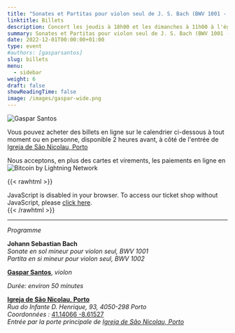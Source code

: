 ```yaml
---
title: "Sonates et Partitas pour violon seul de J. S. Bach (BWV 1001 - 1002)"
linktitle: Billets
description: Concert les jeudis à 18h00 et les dimanches à 11h00 à l'église de São Nicolau, Porto, Portugal
summary: Sonates et Partitas pour violon seul de J. S. Bach (BWV 1001 - 1002), Gaspar Santos, violon, dans l'église de São Nicolau, Porto
date: 2022-12-01T00:00:00+01:00
type: event
#authors: [gasparsantos]
slug: billets
menu:
  - sidebar
weight: 6
draft: false
showReadingTime: false
image: /images/gaspar-wide.png
---
```


![Gaspar Santos](/images/gaspar-wide.png)

Vous pouvez acheter des billets en ligne sur le calendrier ci-dessous à tout moment ou en personne, disponible 2 heures avant, à côté de l'entrée de [Igreja de São Nicolau, Porto](https://pt.wikipedia.org/wiki/Igreja_de_S%C3%A3o_Nicolau_(Porto))

Nous acceptons, en plus des cartes et virements, les paiements en ligne en ![Bitcoin by Lightning Network](/images/bitcoinsmall.png)

{{< rawhtml >}}
<link rel="stylesheet" type="text/css" href="https://tickets.gasparsantos.eu/widget/v1.css">
<script type="text/javascript" src="https://tickets.gasparsantos.eu/widget/v1.fr.js" async></script>

<pretix-widget event="https://tickets.gasparsantos.eu/"></pretix-widget>
<noscript>
   <div class="pretix-widget-compat">
        <div class="pretix-widget-info-message">
            JavaScript is disabled in your browser. To access our ticket shop without JavaScript, please <a target="_blank" rel="noopener" href="https://tickets.gasparsantos.eu/">click here</a>.
        </div>
    </div>
</noscript>
{{< /rawhtml >}}

---

*Programme*

**Johann Sebastian Bach**\
*Sonate en sol mineur pour violon seul, BWV 1001*\
*Partita en si mineur pour violon seul, BWV 1002*

**[Gaspar Santos](/fr/)**, *violon*

*Durée: environ 50 minutes*

**[Igreja de São Nicolau, Porto](https://pt.wikipedia.org/wiki/Igreja_de_S%C3%A3o_Nicolau_(Porto))**\
*Rua do Infante D. Henrique, 93, 4050-298 Porto*\
*Coordonnées :* [41.14066 -8.61527](https://goo.gl/maps/DJJ3sznjKx6BajTA7 "Google Maps")\
*Entrée par la porte principale de [Igreja de São Nicolau, Porto](https://pt.wikipedia.org/wiki/Igreja_de_S%C3%A3o_Nicolau_(Porto))*

[Igreja de São Nicolau, Porto]: https://pt.wikipedia.org/wiki/Igreja_de_S%C3%A3o_Nicolau_(Porto)
